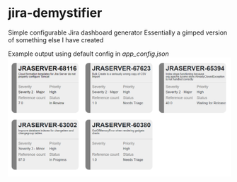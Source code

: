 # jira-demystifier
Simple configurable Jira dashboard generator
Essentially a gimped version of something else I have created

Example output using default config in *app_config.json*
![Screenshot](doc/preview.png)